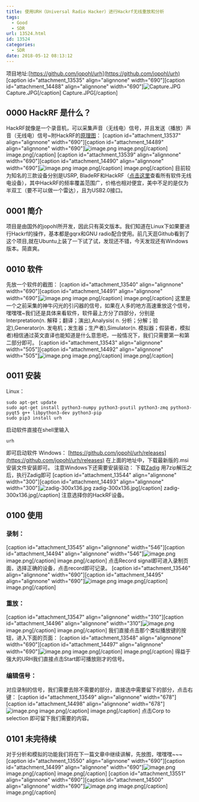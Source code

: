 ```yaml
---
title: 使用URH（Universal Radio Hacker）进行Hackrf无线重放和分析
tags:
  - Good
  - SDR
url: 13524.html
id: 13524
categories:
  - SDR
date: 2018-05-12 08:13:12
---
```


项目地址:[https://github.com/jopohl/urh](https://github.com/jopohl/urh) \[caption id="attachment\_13535" align="alignnone" width="690"\]\[caption id="attachment\_14488" align="alignnone" width="690"\]![Capture.JPG](http://blog.echo.cool/wp-content/uploads/2018/05/unnamed-file-72.jpg) Capture.JPG\[/caption\] Capture.JPG\[/caption\]

0000 HackRF 是什么？
----------------

HackRF就像是一个录音机，可以采集声音（无线电）信号，并且发送（播放）声音（无线电）信号~附HackRF的[原理图](http://www.witimes.com/wp-content/uploads/2014/06/HackRF-Schematic.pdf)： \[caption id="attachment\_13537" align="alignnone" width="690"\]\[caption id="attachment\_14489" align="alignnone" width="690"\]![image.png](http://blog.echo.cool/wp-content/uploads/2018/05/unnamed-file-73.jpg) image.png\[/caption\] image.png\[/caption\] \[caption id="attachment\_13539" align="alignnone" width="690"\]\[caption id="attachment\_14490" align="alignnone" width="690"\]![image.png](http://blog.echo.cool/wp-content/uploads/2018/05/unnamed-file-74.jpg) image.png\[/caption\] image.png\[/caption\] 目前较为知名的三款设备分别是USRP, BladeRF和HackRF（[点击这里](https://en.wikipedia.org/wiki/List_of_software-defined_radios)查看所有软件无线电设备），其中HackRF的频率覆盖范围广，价格也相对便宜，美中不足的是仅为半双工（要不可以做一个雷达），且为USB2.0接口。

0001 简介
-------

项目是由国外的jopohl所开发，因此只有英文版本。我们知道在Linux下如果要进行Hackrf的操作，基本都是gqrx和GNU radio配合使用。前几天逛Github看到了这个项目,就在Ubuntu上装了一下试了试，发现还不错，今天发现还有Windows版本。简直爽。

0010 软件
-------

先放一个软件的截图： \[caption id="attachment\_13540" align="alignnone" width="690"\]\[caption id="attachment\_14491" align="alignnone" width="690"\]![image.png](http://blog.echo.cool/wp-content/uploads/2018/05/unnamed-file-75.jpg) image.png\[/caption\] image.png\[/caption\] 这里是一个之前采集的神牛闪光的引闪器的信号，如果在人多的地方高速重放这个信号，嘿嘿嘿~我们还是具体来看软件，软件最上方分了四部分，分别是Interpretation(n. 解释；翻译；演出),Analysis( n. 分析；分解；验定),Generator(n. 发电机；发生器；生产者),Simulator(n. 模拟器；假装者，模拟者)相信通过英文直译也能知道是什么意思吧，一般情况下，我们只需要第一和第二部分即可。 \[caption id="attachment\_13543" align="alignnone" width="505"\]\[caption id="attachment\_14492" align="alignnone" width="505"\]![image.png](http://blog.echo.cool/wp-content/uploads/2018/05/unnamed-file-76.jpg) image.png\[/caption\] image.png\[/caption\]

0011 安装
-------

Linux：

    sudo apt-get update
    sudo apt-get install python3-numpy python3-psutil python3-zmq python3-pyqt5 g++ libpython3-dev python3-pip
    sudo pip3 install urh
    

启动软件直接在shell里输入

    urh

即可启动软件 Windows： [https://github.com/jopohl/urh/releases](https://github.com/jopohl/urh/releases) 在上面的地址中，下载最新版的.msi安装文件安装即可。 注意Windows下还需要安装驱动： 下载[Zadig](http://sourceforge.net/projects/libwdi/files/zadig/) 用7zip解压之后，执行Zadig即可 \[caption id="attachment\_13544" align="alignnone" width="300"\]\[caption id="attachment\_14493" align="alignnone" width="300"\]![zadig-300x136.jpg](http://blog.echo.cool/wp-content/uploads/2018/05/unnamed-file-77.jpg) zadig-300x136.jpg\[/caption\] zadig-300x136.jpg\[/caption\] 注意选择你的HackRF设备。

0100 使用
-------

### 录制：

\[caption id="attachment\_13545" align="alignnone" width="546"\]\[caption id="attachment\_14494" align="alignnone" width="546"\]![image.png](http://blog.echo.cool/wp-content/uploads/2018/05/unnamed-file-78.jpg) image.png\[/caption\] image.png\[/caption\] 点击Record signal即可进入录制页面，选择正确的设备，点击record即可记录。 \[caption id="attachment\_13546" align="alignnone" width="690"\]\[caption id="attachment\_14495" align="alignnone" width="690"\]![image.png](http://blog.echo.cool/wp-content/uploads/2018/05/unnamed-file-79.jpg) image.png\[/caption\] image.png\[/caption\]

### 重放：

\[caption id="attachment\_13547" align="alignnone" width="310"\]\[caption id="attachment\_14496" align="alignnone" width="310"\]![image.png](http://blog.echo.cool/wp-content/uploads/2018/05/unnamed-file-80.jpg) image.png\[/caption\] image.png\[/caption\] 我们直接点击那个类似播放键的按钮，进入下面的页面： \[caption id="attachment\_13548" align="alignnone" width="690"\]\[caption id="attachment\_14497" align="alignnone" width="690"\]![image.png](http://blog.echo.cool/wp-content/uploads/2018/05/unnamed-file-81.jpg) image.png\[/caption\] image.png\[/caption\] 得益于强大的URH我们直接点击Start即可播放刚才的信号。

### 编辑信号：

对应录制的信号，我们需要去除不需要的部分，直接选中需要留下的部分，点击右键： \[caption id="attachment\_13549" align="alignnone" width="678"\]\[caption id="attachment\_14498" align="alignnone" width="678"\]![image.png](http://blog.echo.cool/wp-content/uploads/2018/05/unnamed-file-82.jpg) image.png\[/caption\] image.png\[/caption\] 点击Corp to selection 即可留下我们需要的内容。

0101 未完待续
---------

对于分析和模拟的功能我们将在下一篇文章中继续讲解，先放图，嘿嘿嘿~~~ \[caption id="attachment\_13550" align="alignnone" width="690"\]\[caption id="attachment\_14499" align="alignnone" width="690"\]![image.png](http://blog.echo.cool/wp-content/uploads/2018/05/unnamed-file-83.jpg) image.png\[/caption\] image.png\[/caption\] \[caption id="attachment\_13551" align="alignnone" width="690"\]\[caption id="attachment\_14500" align="alignnone" width="690"\]![image.png](http://blog.echo.cool/wp-content/uploads/2018/05/unnamed-file-84.jpg) image.png\[/caption\] image.png\[/caption\]